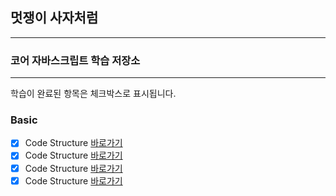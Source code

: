 

## 멋쟁이 사자처럼
---
### 코어 자바스크립트 학습 저장소

---

학습이 완료된 항목은 체크박스로 표시됩니다.


### Basic
- [x] Code Structure [바로가기](https://www.naver.com)
- [x] Code Structure [바로가기](https://www.naver.com)
- [x] Code Structure [바로가기](https://www.naver.com)
- [x] Code Structure [바로가기](https://www.naver.com)